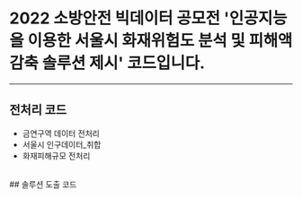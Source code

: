 
# 2022 소방안전 빅데이터 공모전 '인공지능을 이용한 서울시 화재위험도 분석 및 피해액 감축 솔루션 제시' 코드입니다.
--------------------------------------------
## 전처리 코드
- 금연구역 데이터 전처리
- 서울시 인구데이터_취합
- 화재피해규모 전처리
<br>
## 솔루션 도출 코드

